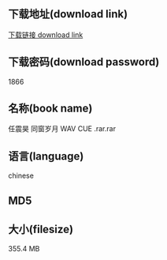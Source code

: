## 下载地址(download link)
[下载链接 download link](https://tutu365.netlify.app/?s=%E4%BB%BB%E9%9C%87%E6%98%8A+%E5%90%8C%E7%AA%97%E5%B2%81%E6%9C%88+WAV+CUE+.rar)

## 下载密码(download password)
1866

## 名称(book name)
任震昊 同窗岁月 WAV CUE .rar.rar

## 语言(language)
chinese

## MD5


## 大小(filesize)
355.4 MB
